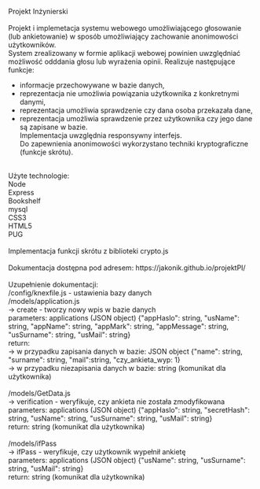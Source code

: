 Projekt Inżynierski<br>
<br>
Projekt i implemetacja systemu webowego umożliwiającego głosowanie (lub ankietowanie) w sposób umożliwiający zachowanie anonimowości użytkowników.<br>
System zrealizowany w formie aplikacji webowej powinien uwzględniać możliwość odddania głosu lub wyrażenia opinii. Realizuje następujące funkcje:<br>
- informacje przechowywane w bazie danych,<br>
- reprezentacja nie umożliwia powiązania użytkownika z konkretnymi danymi,<br>
- reprezentacja umożliwia sprawdzenie czy dana osoba przekazała dane,<br>
- reprezentacja umożliwia sprawdzenie przez użytkownika czy jego dane są zapisane w bazie.<br>
Implementacja uwzględnia responsywny interfejs.<br>
Do zapewnienia anonimowości wykorzystano techniki kryptograficzne (funkcje skrótu).<br>
<br>
Użyte technologie:<br>
Node<br>
Express<br>
Bookshelf<br>
mysql<br>
CSS3<br>
HTML5<br>
PUG<br>
<br>
Implementacja funkcji skrótu z biblioteki crypto.js<br>
<br>
Dokumentacja dostępna pod adresem: https://jakonik.github.io/projektPI/<br>
<br>
Uzupełnienie dokumentacji:<br>
/config/knexfile.js - ustawienia bazy danych<br>
/models/application.js<br>
-> create - tworzy nowy wpis w bazie danych<br>
	parameters: applications (JSON object) {"appHaslo": string, "usName": string, "appName": string, "appMark": string, "appMessage": string, "usSurname": string, "usMail": string}<br>
	return:<br>
		-> w przypadku zapisania danych w bazie: JSON object {"name": string, "surname": string, "mail":string, "czy_ankieta_wyp: 1}<br>
		-> w przypadku niezapisania danych w bazie: string (komunikat dla użytkownika)<br>
<br>	
/models/GetData.js<br>
-> verification - weryfikuje, czy ankieta nie została zmodyfikowana<br>
	parameters: applications (JSON object) {"appHaslo": string, "secretHash": string, "usName": string, "usSurname": string, "usMail": string}<br>
	return: string (komunikat dla użytkownika)<br>
<br>	
/models/ifPass<br>
-> ifPass - weryfikuje, czy użytkownik wypełnił ankietę<br>
	parameters: applications (JSON object) {"usName": string, "usSurname": string, "usMail": string}<br>
	return: string (komunikat dla użytkownika)<br>
